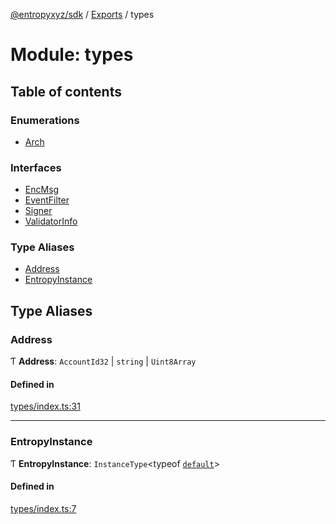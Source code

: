 [@entropyxyz/sdk](../README.md) / [Exports](../modules.md) / types

# Module: types

## Table of contents

### Enumerations

- [Arch](../enums/types.Arch.md)

### Interfaces

- [EncMsg](../interfaces/types.EncMsg.md)
- [EventFilter](../interfaces/types.EventFilter.md)
- [Signer](../interfaces/types.Signer.md)
- [ValidatorInfo](../interfaces/types.ValidatorInfo.md)

### Type Aliases

- [Address](types.md#address)
- [EntropyInstance](types.md#entropyinstance)

## Type Aliases

### Address

Ƭ **Address**: `AccountId32` \| `string` \| `Uint8Array`

#### Defined in

[types/index.ts:31](https://github.com/entropyxyz/sdk/blob/1c426d7/src/types/index.ts#L31)

___

### EntropyInstance

Ƭ **EntropyInstance**: `InstanceType`\<typeof [`default`](../classes/index.default.md)\>

#### Defined in

[types/index.ts:7](https://github.com/entropyxyz/sdk/blob/1c426d7/src/types/index.ts#L7)
